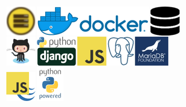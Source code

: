 
[![DevOps](img/c-devops2x_2.png "DevOps")](https://github.com/macknilan/Cuaderno/blob/master/Admin_Servidores_Linux/Admin_Servidores_Linux.md)
[![Docker](img/docker_horizontal.png "Docker")](https://github.com/macknilan/Cuaderno/blob/master/Docker/Docker.md)
[![Fundamentos de Base de Datos](img/bd_fundamentos.png "Fundamentos de Base de Datos")](https://github.com/macknilan/Cuaderno/blob/master/Fundamentos_de_BD/Fundamentos_de_BD.md)
[![GitHub](img/Octocat.png "GitHub")](https://github.com/macknilan/Cuaderno/blob/master/GitHub/github.md)
[![Python & Django](img/python_django.png "Python & Django")](https://github.com/macknilan/Cuaderno/blob/master/Python_%26_Django/python_django.md)
[![JavaScript](img/js_logo.png "JavaScript")](https://github.com/macknilan/Cuaderno/blob/master/JavaScript/javascript.md)
[![MariaDb - PostgreSql](img/postgresql_mariadb.jpg "MariaDb - PostgreSql")](https://github.com/macknilan/Cuaderno/blob/master/Mysql_%26_PostgreSQL/MySQL_PostgreSQL.md)
[![jQuery to Javascript](img/jquery_to_javascript.png "jQuery to Javascript")](https://github.com/macknilan/Cuaderno/blob/master/jQuery_to_Javascript/c_jquery_2_javascript_2018.md)
[![Python](img/python-powered-h-70x91.png "Python")](https://github.com/macknilan/Cuaderno/blob/master/jQuery_to_Javascript/c_jquery_2_javascript_2018.md)
